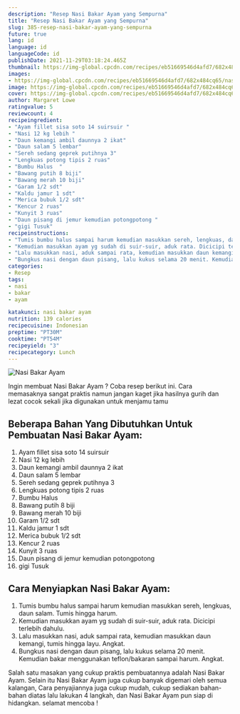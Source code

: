 ```yaml
---
description: "Resep Nasi Bakar Ayam yang Sempurna"
title: "Resep Nasi Bakar Ayam yang Sempurna"
slug: 385-resep-nasi-bakar-ayam-yang-sempurna
future: true
lang: id
language: id
languageCode: id
publishDate: 2021-11-29T03:18:24.465Z 
thumbnail: https://img-global.cpcdn.com/recipes/eb51669546d4afd7/682x484cq65/nasi-bakar-ayam-foto-resep-utama.png
images:
- https://img-global.cpcdn.com/recipes/eb51669546d4afd7/682x484cq65/nasi-bakar-ayam-foto-resep-utama.png
image: https://img-global.cpcdn.com/recipes/eb51669546d4afd7/682x484cq65/nasi-bakar-ayam-foto-resep-utama.png
cover: https://img-global.cpcdn.com/recipes/eb51669546d4afd7/682x484cq65/nasi-bakar-ayam-foto-resep-utama.png
author: Margaret Lowe
ratingvalue: 5
reviewcount: 4
recipeingredient:
- "Ayam fillet sisa soto 14 suirsuir "
- "Nasi 12 kg lebih "
- "Daun kemangi ambil daunnya 2 ikat"
- "Daun salam 5 lembar"
- "Sereh sedang geprek putihnya 3"
- "Lengkuas potong tipis 2 ruas"
- "Bumbu Halus  "
- "Bawang putih 8 biji"
- "Bawang merah 10 biji"
- "Garam 1/2 sdt"
- "Kaldu jamur 1 sdt"
- "Merica bubuk 1/2 sdt"
- "Kencur 2 ruas"
- "Kunyit 3 ruas"
- "Daun pisang di jemur kemudian potongpotong "
- "gigi Tusuk"
recipeinstructions:
- "Tumis bumbu halus sampai harum kemudian masukkan sereh, lengkuas, daun salam. Tumis hingga harum."
- "Kemudian masukkan ayam yg sudah di suir-suir, aduk rata. Dicicipi terlebih dahulu."
- "Lalu masukkan nasi, aduk sampai rata, kemudian masukkan daun kemangi, tumis hingga layu. Angkat."
- "Bungkus nasi dengan daun pisang, lalu kukus selama 20 menit. Kemudian bakar menggunakan teflon/bakaran sampai harum. Angkat."
categories:
- Resep
tags:
- nasi
- bakar
- ayam

katakunci: nasi bakar ayam 
nutrition: 139 calories
recipecuisine: Indonesian
preptime: "PT30M"
cooktime: "PT54M"
recipeyield: "3"
recipecategory: Lunch
---
```



![Nasi Bakar Ayam](https://img-global.cpcdn.com/recipes/eb51669546d4afd7/682x484cq65/nasi-bakar-ayam-foto-resep-utama.png)

Ingin membuat Nasi Bakar Ayam ? Coba resep berikut ini. Cara memasaknya sangat praktis namun jangan kaget jika hasilnya gurih dan lezat cocok sekali jika digunakan untuk menjamu tamu

<!--inarticleads1-->

## Beberapa Bahan Yang Dibutuhkan Untuk Pembuatan Nasi Bakar Ayam:

1. Ayam fillet sisa soto 14 suirsuir 
1. Nasi 12 kg lebih 
1. Daun kemangi ambil daunnya 2 ikat
1. Daun salam 5 lembar
1. Sereh sedang geprek putihnya 3
1. Lengkuas potong tipis 2 ruas
1. Bumbu Halus  
1. Bawang putih 8 biji
1. Bawang merah 10 biji
1. Garam 1/2 sdt
1. Kaldu jamur 1 sdt
1. Merica bubuk 1/2 sdt
1. Kencur 2 ruas
1. Kunyit 3 ruas
1. Daun pisang di jemur kemudian potongpotong 
1. gigi Tusuk



<!--inarticleads2-->

## Cara Menyiapkan Nasi Bakar Ayam:

1. Tumis bumbu halus sampai harum kemudian masukkan sereh, lengkuas, daun salam. Tumis hingga harum.
1. Kemudian masukkan ayam yg sudah di suir-suir, aduk rata. Dicicipi terlebih dahulu.
1. Lalu masukkan nasi, aduk sampai rata, kemudian masukkan daun kemangi, tumis hingga layu. Angkat.
1. Bungkus nasi dengan daun pisang, lalu kukus selama 20 menit. Kemudian bakar menggunakan teflon/bakaran sampai harum. Angkat.




Salah satu masakan yang cukup praktis pembuatannya adalah  Nasi Bakar Ayam. Selain itu  Nasi Bakar Ayam  juga cukup banyak digemari oleh semua kalangan, Cara penyajiannya juga cukup mudah, cukup sediakan bahan-bahan diatas lalu lakukan 4 langkah, dan  Nasi Bakar Ayam  pun siap di hidangkan. selamat mencoba !
